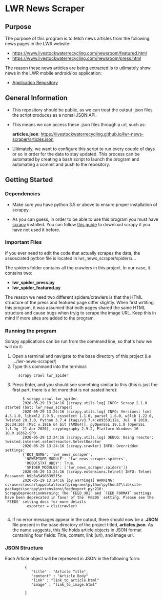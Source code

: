 # LWR News Scraper

## Purpose

The purpose of this program is to fetch news articles from the following news pages in the LWR website:
- https://www.livestockwaterrecycling.com/newsroom/featured.html
- https://www.livestockwaterrecycling.com/newsroom/press.html

The reason these news articles are being extracted is to utlimately show news in the LWR mobile android/ios application:
- [Application Repository](https://github.com/LivestockWaterRecycling/ipad-android-mobile-application)

## General Information

- This repository should be public, as we can treat the output .json files the script produces as a nomal JSON API.
- This means we can access these .json files through a url, such as: 

   __articles.json__: https://livestockwaterrecycling.github.io/lwr-news-scraper/articles.json

- Ultimately, we want to configure this script to run every couple of days or so in order for the data to stay updated. This process can be automated by creating a bash script to launch the program and automating a commit and push to the repository.

## Getting Started

### Dependencies

- Make sure you have python 3.5 or above to ensure proper installation of scrappy.

- As you can guess, in order to be able to use this program you must have [scrapy](https://scrapy2.readthedocs.io/en/latest/#) installed.
You can follow [this guide](https://docs.scrapy.org/en/latest/intro/install.html) to download scrapy if you have not used it before.



### Important Files

If you ever need to edit the code that actually scrapes the data, the assosciated python file is located in lwr_news_scraper/spiders/... 

The spiders folder contains all the crawlers in this project. In our case, it contains two: 
* __lwr_spider_press.py__
* __lwr_spider_featured.py__

The reason we need two different spiders/crawlers is that the HTML structure of the press and featured page differ slightly. When first wrtiting this program, it was assumed that both pages shared the same HTML structure and cause bugs when tryig to scrape the image URL. Keep this in mind if more sites are added to the program.

### Running the program

Scrapy applications can be run from the command line, so that's how we will do it:

1. Open a terminal and navigate to the base directory of this project (i.e .../lwr-news-scraper/)
2. Type this command into the terminal:  
```
      scrapy crawl lwr_spider
  ```
3. Press Enter, and you should see something similar to this (this is just the first part, there is a lot more that is not pasted here):

```
        $ scrapy crawl lwr_spider
        2020-05-29 13:24:16 [scrapy.utils.log] INFO: Scrapy 2.1.0 started (bot: lwr_news_scraper)
        2020-05-29 13:24:16 [scrapy.utils.log] INFO: Versions: lxml 4.5.1.0, libxml2 2.9.5, cssselect 1.1.0, parsel 1.6.0, w3lib 1.22.0, Twisted 20.3.0, Python 3.7.4 (tags/v3.7.4:e09359112e, Jul  8 2019, 20:34:20) [MSC v.1916 64 bit (AMD64)], pyOpenSSL 19.1.0 (OpenSSL 1.1.1g  21 Apr 2020), cryptography 2.9.2, Platform Windows-10-10.0.18362-SP0
        2020-05-29 13:24:16 [scrapy.utils.log] DEBUG: Using reactor: twisted.internet.selectreactor.SelectReactor
        2020-05-29 13:24:16 [scrapy.crawler] INFO: Overridden settings:
        {'BOT_NAME': 'lwr_news_scraper',
         'NEWSPIDER_MODULE': 'lwr_news_scraper.spiders',
         'ROBOTSTXT_OBEY': True,
         'SPIDER_MODULES': ['lwr_news_scraper.spiders']}
        2020-05-29 13:24:16 [scrapy.extensions.telnet] INFO: Telnet Password: b9b5a54906395f5e
        2020-05-29 13:24:16 [py.warnings] WARNING: c:\users\oscar\appdata\local\programs\python\python37\lib\site-packages\scrapy\extensions\feedexport.py:210: ScrapyDeprecationWarning: The `FEED_URI` and `FEED_FORMAT` settings have been deprecated in favor of the `FEEDS` setting. Please see the `FEEDS` setting docs for more details
          exporter = cls(crawler)


```

4. If no error messages appear in the output, there should now be a __.JSON__ file present in the base directory of the project titled,
__articles.json__. As the name suggests, this file holds article objects in JSON format containing four fields: Title, content, link (url), and image url.


### JSON Structure

Each Article object will be represend in JSON in the following form:

```
         {
            "title" : "Article Title",
            "content" : "Article Body"
            "link" : "link_to_article.html"
            "image" : "link_to_image.html"
            
         }
```
